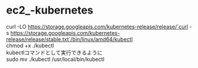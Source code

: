 # ec2_-kubernetes
curl -LO https://storage.googleapis.com/kubernetes-release/release/`curl -s https://storage.googleapis.com/kubernetes-release/release/stable.txt`/bin/linux/amd64/kubectl
<br>
chmod +x ./kubectl
<br>
kubectlコマンドとして実行できるように<br>
sudo mv ./kubectl /usr/local/bin/kubectl<br>